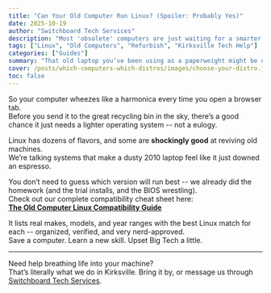 ```yaml
---
title: "Can Your Old Computer Run Linux? (Spoiler: Probably Yes)"
date: 2025-10-19
author: "Switchboard Tech Services"
description: "Most 'obsolete' computers are just waiting for a smarter operating system. Here's how to find one that fits."
tags: ["Linux", "Old Computers", "Refurbish", "Kirksville Tech Help"]
categories: ["Guides"]
summary: "That old laptop you’ve been using as a paperweight might be one USB stick away from a second life."
cover: /posts/which-computers-which-distros/images/choose-your-distro.jpg
toc: false
---
```


So your computer wheezes like a harmonica every time you open a browser tab.  
Before you send it to the great recycling bin in the sky, there’s a good chance it just needs a lighter operating system -- not a eulogy.

Linux has dozens of flavors, and some are **shockingly good** at reviving old machines.  
We’re talking systems that make a dusty 2010 laptop feel like it just downed an espresso.

You don’t need to guess which version will run best -- we already did the homework (and the trial installs, and the BIOS wrestling).  
Check out our complete compatibility cheat sheet here:  
[**The Old Computer Linux Compatibility Guide**](/posts/old-computer-linux-compatability-guide/)

It lists real makes, models, and year ranges with the best Linux match for each -- organized, verified, and very nerd-approved.  
Save a computer. Learn a new skill. Upset Big Tech a little.

---

Need help breathing life into your machine?  
That’s literally what we do in Kirksville. Bring it by, or message us through [Switchboard Tech Services](/contact/).
